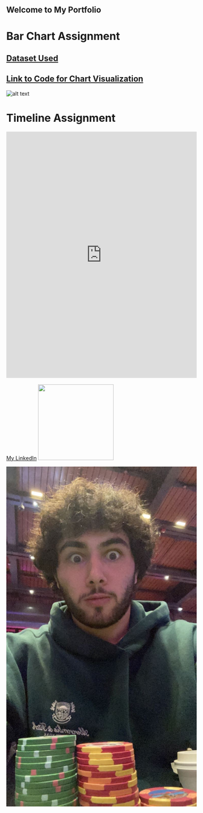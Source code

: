 ## Welcome to My Portfolio


# Bar Chart Assignment 
## [Dataset Used](https://www.kaggle.com/datasets/patrickmurphy/nfl-arrests?resource=download)
## [Link to Code for Chart Visualization](https://www.kaggle.com/stevenkattouf/notebook1fd28a46ec)
![alt text](https://www.kaggleusercontent.com/kf/95633645/eyJhbGciOiJkaXIiLCJlbmMiOiJBMTI4Q0JDLUhTMjU2In0..fB5HLY_oeEpOp3hzV5FwDQ.55uGMsjJJIIk-95jd8lgcmJzmlBHXpfdzSmB7mah_7nAJRjAnhnOWZhBdW6lgC_qA9DLZ8tpLFGIRPRJC9K9ww3GcEvwFGWcvYdCgISYhTgDPTe_Shc_alP2aGTHfqnX--X31D2p4RzKzsoOZgagdP1LQ1a3DKMLMXZrW_ykzX_qWS0JMqmo93RiavgnHV9LpW_66fZ_tIu4CIEo2AXk9zmf4kvw8pWoNlizsh3pjhblH73_aCh4B7PMys3B-LVcgMEP6hUQKk48Mo03io_m6S1JOGcMqRno-bxhbEaklwyWC-arnYd1j0X2dOqvJx-H--jK_9wSDb00QptpnXswbKQHlgOLFGcx2iRVEMi9yDdKOri8bVMsipgw8UizNaE7F-WMqdkfxG1J8MtsPOCQg_DX3idSebd5VFoec2JUiPhscsmp01JGkZ0fPLQ5P0wv6rUp20pBG1ptyMV1cFuxlHnzm-Lnw1RdiaF-eRuw8dGC2zdtovCsOInS3TNou12fsS-OrlTcdPOpTyHzqi0Lqovi9QR0je1M-rxnGrM00MRIG5JfItKLdqm3EQDSJd8Hvmkor7mkDtZXLm05c9FtqnBOYW8VdxuU079E9GKgF7tGaRQinlQLwSUCtxt3uytiZg9c_C8QOespULMnrLTBuuVv5kQfMsYRZnFYdC0hLh4.7nHKLMXBrqZW4mq04bAy3Q/my_image.png)


# Timeline Assignment
<iframe src='https://cdn.knightlab.com/libs/timeline3/latest/embed/index.html?source=1UBzkD5wF7iHWrda98jc1tKDTleIcoAbWAhkebw2TUsw&font=Default&lang=en&initial_zoom=2&height=650' width='100%' height='650' webkitallowfullscreen mozallowfullscreen allowfullscreen frameborder='0'></iframe>

[My LinkedIn](https://www.linkedin.com/in/steven-kattouf/) 
<img src="https://www.canva.com/design/DAFAiEZTvJI/tjAHXRAeoc2zlRFCE_R9FA/edit?utm_content=DAFAiEZTvJI&utm_campaign=designshare&utm_medium=link2&utm_source=sharebutton" width="200" height="200" />

<!-- <img src="image url" alt="image title" width="200"/> -->
![](IMG-3256.JPG)



```
